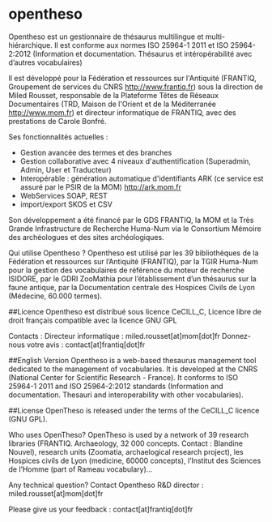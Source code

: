 # opentheso
Opentheso est un gestionnaire de thésaurus multilingue et multi-hiérarchique. Il est conforme aux normes ISO 25964-1 2011 et ISO 25964-2:2012 (Information et documentation. Thésaurus et intéropérabilité avec d’autres vocabulaires)

Il est développé pour la Fédération et ressources sur l'Antiquité (FRANTIQ, Groupement de services du CNRS http://www.frantiq.fr) sous la direction de Miled Rousset, responsable de la Plateforme Têtes de Réseaux Documentaires (TRD, Maison de l'Orient et de la Méditerranée http://www.mom.fr) et directeur informatique de FRANTIQ, avec des prestations de Carole Bonfré.

Ses fonctionnalités actuelles :
- Gestion avancée des termes et des branches
- Gestion collaborative avec 4 niveaux d'authentification (Superadmin, Admin, User et Traducteur)
- Interopérable : génération automatique d'identifiants ARK (ce service est assuré par le PSIR de la MOM) http://ark.mom.fr 
- WebServices SOAP, REST
- import/export SKOS et CSV

Son développement a été financé par le GDS FRANTIQ, la MOM et la Très Grande Infrastructure de Recherche Huma-Num via le Consortium Mémoire des archéologues et des sites archéologiques.

Qui utilise Opentheso ?
Opentheso est utilisé par les 39 bibliothèques de la Fédération et ressources sur l’Antiquité (FRANTIQ), par la TGIR Huma-Num pour la gestion des vocabulaires de référence du moteur de recherche ISIDORE, par le GDRI ZooMathia pour l’établissement d’un thésaurus sur la faune antique, par la Documentation centrale des Hospices Civils de Lyon (Médecine, 60.000 termes).

##Licence
Opentheso est distribué sous licence CeCILL_C, Licence libre de droit français compatible avec la licence GNU GPL

Contacts : 
Directeur informatique : miled.rousset[at]mom[dot]fr
Donnez-nous votre avis : contact[at]frantiq[dot]fr


##English Version
Opentheso is a web-based thesaurus management tool dedicated to the management of vocabularies. It is developed at the CNRS (National Center for Scientific Research - France). It conforms to ISO 25964-1 2011 and ISO 25964-2:2012 standards (Information and documentation. Thesauri and interoperability with other vocabularies). 

##License
OpenTheso is released under the terms of the CeCILL_C licence (GNU GPL).  

Who uses OpenTheso?
OpenTheso is used by a network of 39 research libraries (FRANTIQ. Archaeology, 32 000 concepts. Contact : Blandine Nouvel), research units (Zoomatia, archaelogical research project), les Hospices civils de Lyon (medicine, 60000 concepts), l’Institut des Sciences de l’Homme (part of Rameau vocabulary)…

Any technical question?
Contact Opentheso R&D director : miled.rousset[at]mom[dot]fr

Please give us your feedback : contact[at]frantiq[dot]fr

